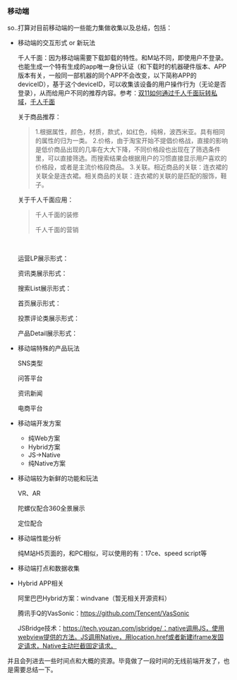 ### 移动端

so..打算对目前移动端的一些能力集做收集以及总结，包括：

- 移动端的交互形式 or 新玩法

  千人千面：因为移动端需要下载卸载的特性。和M站不同，即使用户不登录。也能生成一个特有生成的app唯一身份认证（和下载时的机器硬件版本、APP版本有关，一般同一部机器的同个APP不会改变，以下简称APP的deviceID），基于这个deviceID，可以收集该设备的用户操作行为（无论是否登录），从而给用户不同的推荐内容。参考：[双11如何通过千人千面玩转私域](http://www.imaijia.com/qt/8a04289956c12b880156c61f3f420116.shtml)，[千人千面](https://tieba.baidu.com/p/4814297896)

  关于商品推荐：

  >1.根据属性，颜色，材质，款式，如红色，纯棉，波西米亚。具有相同的属性的归为一类。
  >2.价格，由于淘宝开始不提倡价格战，直接的影响是低价商品出现的几率在大大下降，不同价格段也出现在了筛选条件里，可以直接筛选。而搜索结果会根据用户的习惯直接显示用户喜欢的价格段，或者是主流价格段商品。
  >3.关联。相近商品的关联：连衣裙的关联全是连衣裙。相关商品的关联：连衣裙的关联的是匹配的服饰，鞋子。

  关于千人千面应用：

  > 千人千面的装修
  >
  > 千人千面的营销

  ​

  运营LP展示形式：

  资讯类展示形式：

  搜索List展示形式：

  首页展示形式：

  投票评论类展示形式：

  产品Detail展示形式：

- 移动端特殊的产品玩法

  SNS类型

  问答平台

  资讯新闻

  电商平台

- 移动端开发方案

  - 纯Web方案
  - Hybrid方案
  - JS->Native
  - 纯Native方案

- 移动端较为新鲜的功能和玩法

  VR、AR

  陀螺仪配合360全景展示

  定位配合

- 移动端性能分析

  纯M站H5页面的，和PC相似，可以使用的有：17ce、speed script等

- 移动端打点和数据收集

- Hybrid APP相关

  阿里巴巴Hybrid方案：windvane（暂无相关开源资料）

  腾讯手Q的VasSonic：https://github.com/Tencent/VasSonic

  JSBridge技术：https://tech.youzan.com/jsbridge/：native调用JS，使用webview提供的方法。JS调用Native，用location.href或者新建iframe发固定请求，Native主动拦截固定请求。


并且会列进去一些时间点和大概的资源。毕竟做了一段时间的无线前端开发了，也是需要总结一下。